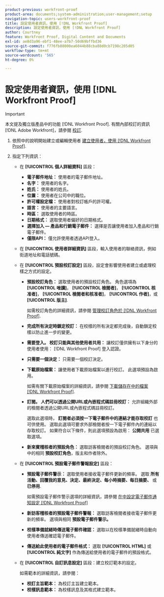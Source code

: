 ```yaml
---
product-previous: workfront-proof
product-area: documents;system-administration;user-management;setup
navigation-topic: users-workfront-proof
title: 設定使用者資訊，使用 [!DNL Workfront Proof]
description: 設定使用者資訊，使用 [!DNL Workfront Proof]
author: Courtney
feature: Workfront Proof, Digital Content and Documents
exl-id: ae8d3a96-ebf1-48ee-a7b7-50d69bffbd36
source-git-commit: f776fb88000ea6044b88cba88d0cb7198c205d05
workflow-type: tm+mt
source-wordcount: '565'
ht-degree: 0%

---
```


# 設定使用者資訊，使用 [!DNL Workfront Proof]

>[!IMPORTANT]
>
>本文提及獨立版產品中的功能 [!DNL Workfront Proof]. 有關內部校訂的資訊 [!DNL Adobe Workfront]，請參閱 [校訂](../../../review-and-approve-work/proofing/proofing.md).

1. 依照中的說明開始建立或編輯使用者 [建立使用者，使用 [!DNL Workfront Proof]](../../../workfront-proof/wp-mnguserscontacts/users/create-users.md).
1. 指定下列資訊：

   * 在 **[!UICONTROL 個人詳細資料]** 區段：

      * **電子郵件地址：** 使用者的電子郵件地址。
      * **名字：** 使用者的名字。
      * **姓氏：** 使用者的姓氏。
      * **位置：** 使用者在公司中的職位。
      * **許可權設定檔：** 使用者對校訂帳戶的許可權。
      * **語言：** 使用者的主要語言。
      * **時區：** 選取使用者的時區。
      * **日期格式：** 選取使用者偏好的日期格式。
      * **選擇加入 — 產品和行銷電子郵件：** 選擇是否讓使用者加入產品和行銷電子郵件。
      * **僅限API：** 僅允許使用者透過API登入。

   * 在 **[!UICONTROL 使用者詳細資訊]** 區段，輸入使用者的聯絡資訊，例如街道地址和電話號碼。
   * 在 **[!UICONTROL 預設校訂設定]** 區段，設定會影響使用者建立或處理校樣之方式的設定。

      * **預設校訂角色：** 選取使用者的預設校訂角色。 角色選項為 **[!UICONTROL 唯讀]**， **[!UICONTROL 檢閱者]**， **[!UICONTROL 核准者]**， **[!UICONTROL 檢閱者和核准者]**， **[!UICONTROL 作者]**，或 **[!UICONTROL 版主]**.

        如需校訂角色的詳細資訊，請參閱 [管理校訂角色於 [!DNL Workfront Proof]](../../../workfront-proof/wp-work-proofsfiles/share-proofs-and-files/manage-proof-roles.md).

      * **完成所有決定時鎖定校訂：** 在校樣的所有決定都完成後，自動鎖定校樣以防止進一步的變更。
      * **需要登入。 校訂只能與其他使用者共用：** 讓校訂僅供擁有以下身分的使用者使用： [!DNL Workfront Proof] 登入認證。
      * **只需要一個決定：** 只需要一個校訂決定。
      * **下載原始檔案：** 讓使用者下載原始檔案以進行校訂。 此選項預設為啟用。

        如需有關下載原始檔案的詳細資訊，請參閱 [下載儲存在中的檔案 [!DNL Workfront Proof]](../../../workfront-proof/wp-work-proofsfiles/manage-your-work/download-files-stored.md).

        <!--      
        <li data-mc-conditions="QuicksilverOrClassic.Draft mode"><strong>Public sharing. The proof can be shared via a public URL or embedded code:</strong>Enables the user to share proofs via a public URL or embed code.<br>This option is enabled by default but is not available if the&nbsp;<strong>Login required</strong>option is selected.<br>For more information on sharing proofs, see "<a href="../../../workfront-proof/wp-work-proofsfiles/share-proofs-and-files/share-public-url.md" class="MCXref xref" xrefformat="{para}">Share the Public URL in Workfront Proof</a>."</li>      
        -->

      * **訂閱。 人們可以透過公開URL或內嵌程式碼註冊校訂：** 允許組織外部的檢閱者透過公開URL或內嵌程式碼註冊校訂。

        選取此選項時， **訂閱者必須按一下電子郵件中的連結才能存取校訂** 也可供使用。 選取此選項可要求外部檢閱者按一下電子郵件內的連結以存取校訂。
如果符合以下條件，則此選項預設為啟用： **公開共用** 已選取選項。

      * **新來賓稽核者的預設角色：** 選取訪客檢閱者的預設校訂角色。 選項與中的相同 **預設校訂角色**，版主和作者除外。

   * 在 **[!UICONTROL 預設電子郵件警報設定]** 區段：

      * **預設電子郵件警示：** 選取使用者接收電子郵件更新的頻率。 選取 **所有活動、回覆我的意見、決定、最終決定、每小時摘要、每日摘要、** 或 **已停用**.

        如需預設電子郵件警示選項的詳細資訊，請參閱 [在中設定電子郵件通知設定 [!DNL Workfront Proof]](../../../workfront-proof/wp-emailsntfctns/email-alerts/config-email-notification-settings-wp.md)

      * **新訪客稽核者的預設電子郵件警報：** 選取訪客檢閱者接收電子郵件更新的頻率。 選項與相同 **預設電子郵件警示。**

      * **校樣準備就緒時傳送電子郵件確認：** 選取以在校樣準備就緒時自動向使用者傳送確認電子郵件。
      * **傳送給此使用者的電子郵件格式：** 選取 **[!UICONTROL HTML]** 或 **[!UICONTROL 純文字]** 作為傳送給使用者的電子郵件的預設格式。

   * 在 **[!UICONTROL 自訂訊息設定]** 區段：建立校訂範本的設定。

     如需範本的詳細資訊，請參閱：

      * **校訂主旨範本：** 為校訂主旨建立範本。
      * **校樣訊息範本：** 為校樣訊息及其格式建立範本。
